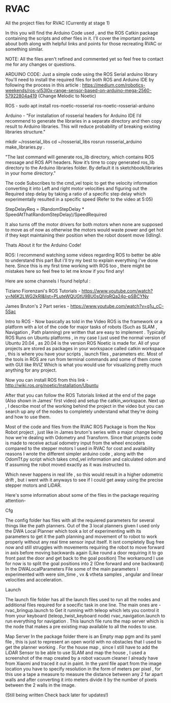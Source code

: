 # RVAC
All the project files for RVAC (Currently at stage 1)

In this you will find the Arduino Code used , and the ROS Catkin package containing the scripts and other files in it.
I'll cover the important points about both along with helpful links and points for those recreating RVAC or something similar.

NOTE: All the files aren't refined and commented yet so feel free to contact me for any changes or questions.



ARDUINO CODE:
Just a simple code using the ROS Serial arduino library
You'll need to install the required files for both ROS and Arduino IDE
by following the process in this article : https://medium.com/robotics-weekends/ros-vl53l0x-range-sensor-based-on-arduino-mega-2560-57922804a419 (Change Melodic to Noetic)

ROS - sudo apt install ros-noetic-rosserial ros-noetic-rosserial-arduino


Arduino - "For installation of rosserial headers for Arduino IDE I’d recommend to generate the libraries in a separate directory and then copy result to Arduino libraries.
This will reduce probability of breaking existing libraries structure."

  mkdir ~/rosserial_libs
  cd ~/rosserial_libs
  rosrun rosserial_arduino make_libraries.py .
  
"The last command will generate ros_lib directory, which contains ROS message and ROS API headers. Now it’s time to copy generated ros_lib directory to the Arduino libraries folder.
By default it is sketchbook/libraries in your home directory."

The code Subscribes to the cmd_vel topic to get the velocity information converting it into Left and right motor velocities and figuring out the Required step delay by taking a ratio of a specific step delay which experimentally resulted in a specific speed (Refer to the video at 5:05)

StepDelayReq = (RandomStepDelay * SpeedAtThatRandomStepDelay)/SpeedRequired

It also turns off the motor drivers for both motors when none are supposed to move as of now as otherwise the motors would waste power and get hot if they kept maintaining their position when the robot dosent move (Idling).

Thats About it for the Arduino Code!




ROS:
I recommend watching some videos regarding ROS to better be able to understand this part But i'll try my best to explain everything i've done here.
Since this is my first time working with ROS too , there might be mistakes here so feel free to let me know if you find any!

Here are some channels I found helpful :

Tiziano Fiorenzani's ROS Tutorials - https://www.youtube.com/watch?v=N6K2LWG2kRI&list=PLuteWQUGtU9BU0sQIVqRQa24p-pSBCYNv

James Bruton's 2 Part series - https://www.youtube.com/watch?v=q1u_cC-5Sac


Intro to ROS - Now basically as told in the Video ROS is the framework or a platform with a lot of the code for major tasks of robots (Such as SLAM , Navigation , Path planning) pre written that are easy to implement .
Typically ROS Runs on Ubuntu platforms , in my case I just used the normal version of Ubuntu 20.04 , as 20.04 is the version ROS Noetic is made for.
All of your projects are stored as packages in your workspace called catkin workspace , this is where you have your scripts , launch files , parameters etc.
Most of the tools in ROS are run from terminal commands and some of them come with GUI like RVIZ Which is what you would use for visualizing pretty much anything for any project.

Now you can install ROS from this link - http://wiki.ros.org/noetic/Installation/Ubuntu

After that you can follow the ROS Tutorials linked at the end of the page (Also shown in James' first video) and setup the catkin_workspace.
Next up , I describe most of the working behind the project in the video but you can search up any of the nodes to completely understand what they're doing and how to use them.

Most of the code and files from the RVAC ROS Package is from the Nox Robot project , just like in James bruton's series with a major change being how we're dealing with Odometry and Transform.
Since that projects code is made to receive actual odometry input from the wheel encoders compared to the stepper motors I used in RVAC for cost and availability reasons I wrote the different simpler arduino code ,
along with the OdomTf.py script which takes cmd_vel information and calculated odom and tf assuming the robot moved exactly as it was instructed to.

Which never happens in real life , so this would result in a higher odometric drift , but i went with it anyways to see if I could get away using the precise stepper motors and LiDAR.

Here's some information about some of the files in the package requiring attention-

Cfg

The config folder has files with all the requiered parameters for several things like the path planners. Out of the 3 local planners given I used only the DWA Local Planner which took a lot of experimenting 
with its parameters to get it the path planning and movement of to robot to work properly without any real time sensor input itself. 
It isnt completely Bug free now and still struggles with movements requiring
the robot to move forward in axis before moving backwards again (Like round a door requiring it to go front past the door and get back to the goal position) The workaround I use for now is to split the goal positions into 2 (One forward and one backward)
In the DWALocalParameters File some of the main parameters I experimented with were sim_time , vx & vtheta samples , angular and linear velocities and acceleration. 



Launch

The launch file folder has all the launch files used to run all the nodes and additional files required for a soecific task in one line.
The main ones are -
rvac_bringup.launch to Get it running with teleop which lets you control it from your keyboard (teleop_twist_keyboard node)
rvac_navigation.launch to run everything for navigation . This launch file runs the map server which is the node that makes a pre existing map available to all the nodes to use.

Map Server
In the package folder there is an Empty map pgm and its yaml file , this is just to represent an open world with no obstacles that I used to get the planner working .
For the house map , since I still have to add the LiDAR Sensor to be able to use SLAM and map the house , I used a screenshot of the map created by a robot vacuum cleaner I already have from Xiaomi and traced it out in paint.
In the yaml file apart from the image location you have to specify resolution in the form of meters per pixel , for this use a tape a measure to measure the distance between any 2 far apart walls and after converting it into meters divide it by the number of pixels between the 2 walls in the image.


(Still being written Check back later for updates!)
